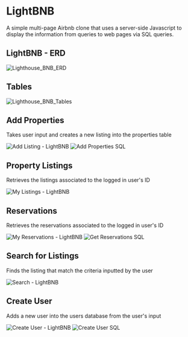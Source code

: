 # LightBNB
A simple multi-page Airbnb clone that uses a server-side Javascript to display the information from queries to web pages via SQL queries.

## LightBNB - ERD
![Lighthouse_BNB_ERD](https://github.com/fredngu/LightBNB/assets/125424601/bf601a60-6b97-494f-80df-f70e4496c83d)

## Tables
![Lighthouse_BNB_Tables](https://github.com/fredngu/LightBNB/assets/125424601/68bc0877-df4d-49c1-96d6-8155821568e9)

## Add Properties
Takes user input and creates a new listing into the properties table 

![Add Listing - LightBNB](https://github.com/fredngu/LightBNB/assets/125424601/3d5a9dc2-2f21-42af-8850-0239306752a0)
![Add Properties SQL](https://github.com/fredngu/LightBNB/assets/125424601/ede174cc-a352-4f67-979a-1e5e43acdd35)

## Property Listings
Retrieves the listings associated to the logged in user's ID

![My Listings - LightBNB](https://github.com/fredngu/LightBNB/assets/125424601/4f29f902-5e2c-4d43-9bf2-4e824b0c2bb2)

## Reservations
Retrieves the reservations associated to the logged in user's ID

![My Reservations - LightBNB](https://github.com/fredngu/LightBNB/assets/125424601/794774d6-ff5e-47cb-ac83-a66e914a5cf4)
![Get Reservations SQL](https://github.com/fredngu/LightBNB/assets/125424601/b6d507bb-d4ee-4866-80fd-da8bfc38e51d)

## Search for Listings
Finds the listing that match the criteria inputted by the user

![Search - LightBNB](https://github.com/fredngu/LightBNB/assets/125424601/47838493-dd66-4ec3-a8fb-1e587b127dcb)

## Create User
Adds a new user into the users database from the user's input

![Create User - LightBNB](https://github.com/fredngu/LightBNB/assets/125424601/ec6daa6b-d970-4b92-a98d-bf98bb3ef123)
![Create User SQL](https://github.com/fredngu/LightBNB/assets/125424601/8ab9d39d-3709-42f4-acc8-8724b13a9e78)



